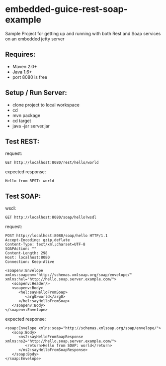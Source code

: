embedded-guice-rest-soap-example
================================

Sample Project for getting up and running with both Rest and Soap services on an embedded jetty server

Requires:
---------

* Maven 2.0+
* Java 1.6+
* port 8080 is free


Setup / Run Server:
-------------------

* clone project to local workspace
* cd <workspace>
* mvn package
* cd target
* java -jar server.jar


Test REST:
----------

request:

```
GET http://localhost:8080/rest/hello/world
```
expected response:

```
Hello from REST: world
```

Test SOAP:
-----------

wsdl:

```
GET http://localhost:8080/soap/hello?wsdl
```

request:

```
POST http://localhost:8080/soap/hello HTTP/1.1
Accept-Encoding: gzip,deflate
Content-Type: text/xml;charset=UTF-8
SOAPAction: ""
Content-Length: 298
Host: localhost:8080
Connection: Keep-Alive
```

```
<soapenv:Envelope xmlns:soapenv="http://schemas.xmlsoap.org/soap/envelope/" xmlns:hel="http://hello.soap.server.example.com/">
   <soapenv:Header/>
   <soapenv:Body>
      <hel:sayHelloFromSoap>
         <arg0>world</arg0>
      </hel:sayHelloFromSoap>
   </soapenv:Body>
</soapenv:Envelope>
```

expected response:

```
<soap:Envelope xmlns:soap="http://schemas.xmlsoap.org/soap/envelope/">
   <soap:Body>
      <ns2:sayHelloFromSoapResponse xmlns:ns2="http://hello.soap.server.example.com/">
         <return>Hello from SOAP: world</return>
      </ns2:sayHelloFromSoapResponse>
   </soap:Body>
</soap:Envelope>
```
